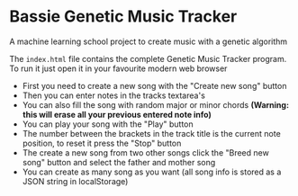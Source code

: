# Bassie Genetic Music Tracker
A machine learning school project to create music with a genetic algorithm

The `index.html` file contains the complete Genetic Music Tracker program. To run it just open it in your favourite modern web browser
- First you need to create a new song with the "Create new song" button
- Then you can enter notes in the tracks textarea's
- You can also fill the song with random major or minor chords **(Warning: this will erase all your previous entered note info)**
- You can play your song with the "Play" button
- The number between the brackets in the track title is the current note position, to reset it press the "Stop" button
- The create a new song from two other songs click the "Breed new song" button and select the father and mother song
- You can create as many song as you want (all song info is stored as a JSON string in localStorage)
